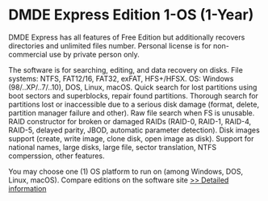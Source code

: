 # DMDE Express Edition 1-OS (1-Year)
DMDE Express has all features of Free Edition but additionally recovers directories and unlimited files number. Personal license is for non-commercial use by private person only.

The software is for searching, editing, and data recovery on disks. File systems: NTFS, FAT12/16, FAT32, exFAT, HFS+/HFSX. OS: Windows (98/..XP/..7/..10), DOS, Linux, macOS. Quick search for lost partitions using boot sectors and superblocks, repair found partitions. Thorough search for partitions lost or inaccessible due to a serious disk damage (format, delete, partition manager failure and other). Raw file search when FS is unusable. RAID constructor for broken or damaged RAIDs (RAID-0, RAID-1, RAID-4, RAID-5, delayed parity, JBOD, automatic parameter detection). Disk images support (create, write image, clone disk, open image as disk). Support for national names, large disks, large file, sector translation, NTFS comperssion, other features.

You may choose one (1) OS platform to run on (among Windows, DOS, Linux, macOS).
Compare editions on the software site
[>> Detailed information](https://secure.shareit.com/shareit/product.html?productid=300329315&affiliateid=200057808)
